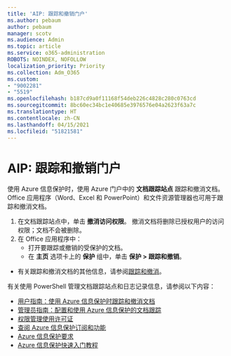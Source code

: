 ```yaml
---
title: 'AIP: 跟踪和撤销门户'
ms.author: pebaum
author: pebaum
manager: scotv
ms.audience: Admin
ms.topic: article
ms.service: o365-administration
ROBOTS: NOINDEX, NOFOLLOW
localization_priority: Priority
ms.collection: Adm_O365
ms.custom:
- "9002281"
- "5519"
ms.openlocfilehash: b187cd9a0f11168f54deb226c4828c280c0763cd
ms.sourcegitcommit: 8bc60ec34bc1e40685e3976576e04a2623f63a7c
ms.translationtype: HT
ms.contentlocale: zh-CN
ms.lasthandoff: 04/15/2021
ms.locfileid: "51821581"
---
```

# <a name="aip-track-and-revoke-portal"></a>AIP: 跟踪和撤销门户

使用 Azure 信息保护时，使用 Azure 门户中的 **文档跟踪站点** 跟踪和撤消文档。 Office 应用程序（Word、Excel 和 PowerPoint）和文件资源管理器也可用于跟踪和撤消文档。

1. 在文档跟踪站点中，单击 **撤消访问权限**。 撤消文档将删除已授权用户的访问权限；文档不会被删除。
2. 在 Office 应用程序中：
    - 打开要跟踪或撤销的受保护的文档。
    - 在 **主页** 选项卡上的 **保护** 组中，单击 **保护 > 跟踪和撤销**。

- 有关跟踪和撤消文档的其他信息，请参阅[跟踪和撤消](https://docs.microsoft.com/azure/information-protection/rms-client/client-track-revoke)。

有关使用 PowerShell 管理文档跟踪站点和日志记录信息，请参阅以下内容：
- [用户指南：使用 Azure 信息保护时跟踪和撤消文档](https://docs.microsoft.com/azure/information-protection/rms-client/client-track-revoke)
- [管理员指南：配置和使用 Azure 信息保护的文档跟踪](https://docs.microsoft.com/azure/information-protection/rms-client/client-admin-guide-document-tracking)
- [权限管理使用许可证](https://docs.microsoft.com/azure/information-protection/configure-usage-rights#rights-management-use-license)
- [查阅 Azure 信息保护订阅和功能](https://azure.microsoft.com/pricing/details/information-protection)
- [Azure 信息保护要求](https://docs.microsoft.com/azure/information-protection/get-started/requirements)
- [Azure 信息保护快速入门教程](https://docs.microsoft.com/azure/information-protection/get-started/infoprotect-quick-start-tutorial)
